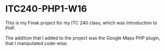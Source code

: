 # ITC240-PHP1-W16

This is my Finak project for my ITC 240 class, which was Introduction to PHP. 

The addition that I added to the project was the Google Maps PHP plugin, that I manipulated code-wise. 
